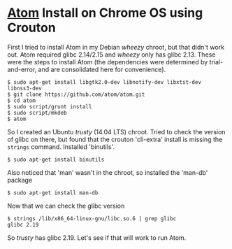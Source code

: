 # [Atom](http://atom.io) Install on Chrome OS using Crouton

First I tried to install Atom in my Debian _wheezy_ chroot, but that didn't work out.  Atom required
glibc 2.14/2.15 and _wheezy_ only has glibc 2.13.  These were the steps to install Atom (the dependencies
were determined by trial-and-error, and are consolidated here for convenience).

    $ sudo apt-get install libgtk2.0-dev libnotify-dev libxtst-dev libnss3-dev
    $ git clone https://github.com/atom/atom.git
    $ cd atom
    $ sudo script/grunt install
    $ sudo script/mkdeb
    $ atom
  
So I created an Ubuntu _trusty_ (14.04 LTS) chroot.  Tried to check the version of glibc on there, but found
that the crouton 'cli-extra' install is missing the `strings` command.  Installed 'binutils'.

    $ sudo apt-get install binutils
  
Also noticed that 'man' wasn't in the chroot, so installed the 'man-db' package

    $ sudo apt-get install man-db
  
Now that we can check the glibc version

    $ strings /lib/x86_64-linux-gnu/libc.so.6 | grep glibc
    glibc 2.19

So _trusty_ has glibc 2.19.  Let's see if that will work to run Atom.
